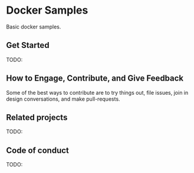 Docker Samples
============

Basic docker samples.

## Get Started

TODO:

## How to Engage, Contribute, and Give Feedback

Some of the best ways to contribute are to try things out, file issues, join in design conversations, and make pull-requests.

## Related projects

TODO:

## Code of conduct

TODO: